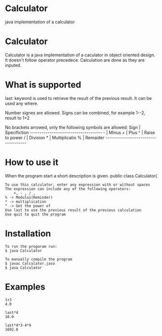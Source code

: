 # Calculator
java implementation of a calculator

# Calculator

Calculator is a java implementation of a caculator in object oriented design.
It doesn't follow operator precedece.
Calculation are done as they are inputed.

# What is supported
last: keyword is used to retrieve the result of the previous result.
It can be used any where.

Number signes are allowed.
Signs can be combined, for example 1--2, result to 1+2

No brackets arrowed, only the following symbols are allowed:
    Sign	| Specifiction
    -------------------------------------
     -		| Minus
     +  	| Plus
     ^  	| Raise to power
     /  	| Division
     *  	| Multiplicatio
     %    | Remaider
    -------------------------------------

# How to use it

When the program start a short description is given.
public class Calculator{

    To use this calculator, enter any expression with or without spaces
    The expression can include any of the following operators:
	    +, - , / ,
    % -> Modulus(Reminder)
    * -> multiplication
    ^ -> Get the power of
    Use last to use the previous result of the previous calculation
    Use quit to quit the program

# Installation
    To run the progaram run:
	$ java Calculator

    To manually compile the program
	$ javac Calculator.java
	$ java Calculator

# Examples
	1+3 
	4.0
	
	last*4
	16.0
	
	last*4*3-4*9
	1692.0
